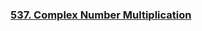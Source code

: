### [537. Complex Number Multiplication](https://github.com/lulukdog/leetcode-Python/blob/master/String/Complex%20Number%20Multiplication.py)


